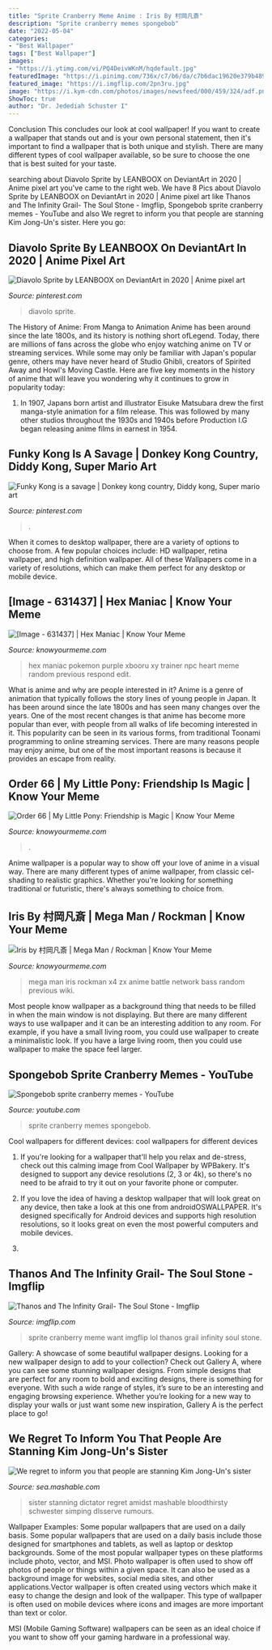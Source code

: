 ```yaml
---
title: "Sprite Cranberry Meme Anime : Iris By 村岡凡斎"
description: "Sprite cranberry memes spongebob"
date: "2022-05-04"
categories:
- "Best Wallpaper"
tags: ["Best Wallpaper"]
images:
- "https://i.ytimg.com/vi/PQ4DeivWKnM/hqdefault.jpg"
featuredImage: "https://i.pinimg.com/736x/c7/b6/da/c7b6dac19620e379b4897b605daf5e1e.jpg"
featured_image: "https://i.imgflip.com/2pn3ru.jpg"
image: "https://i.kym-cdn.com/photos/images/newsfeed/000/459/324/adf.png"
ShowToc: true
author: "Dr. Jedediah Schuster I"
---
```



Conclusion
This concludes our look at cool wallpaper! If you want to create a wallpaper that stands out and is your own personal statement, then it's important to find a wallpaper that is both unique and stylish. There are many different types of cool wallpaper available, so be sure to choose the one that is best suited for your taste.

	

		
searching about Diavolo Sprite by LEANBOOX on DeviantArt in 2020 | Anime pixel art you've came to the right web. We have 8 Pics about Diavolo Sprite by LEANBOOX on DeviantArt in 2020 | Anime pixel art like Thanos and The Infinity Grail- The Soul Stone - Imgflip, Spongebob sprite cranberry memes - YouTube and also We regret to inform you that people are stanning Kim Jong-Un&#039;s sister. Here you go:
		
    
## Diavolo Sprite By LEANBOOX On DeviantArt In 2020 | Anime Pixel Art

<img loading=lazy src="https://i.pinimg.com/736x/c7/b6/da/c7b6dac19620e379b4897b605daf5e1e.jpg" onerror="this.onerror=null;this.src='https://tse1.mm.bing.net/th?id=OIP.UZxyMqGKE0hWZzgTI3R8LAAAAA&amp;pid=15.1';" alt="Diavolo Sprite by LEANBOOX on DeviantArt in 2020 | Anime pixel art">

_Source: pinterest.com_

>diavolo sprite. 

	

The History of Anime: From Manga to Animation
Anime has been around since the late 1800s, and its history is nothing short ofLegend. Today, there are millions of fans across the globe who enjoy watching anime on TV or streaming services. While some may only be familiar with Japan's popular genre, others may have never heard of Studio Ghibli, creators of Spirited Away and Howl's Moving Castle. Here are five key moments in the history of anime that will leave you wondering why it continues to grow in popularity today:
1) In 1907, Japans born artist and illustrator Eisuke Matsubara drew the first manga-style animation for a film release. This was followed by many other studios throughout the 1930s and 1940s before Production I.G began releasing anime films in earnest in 1954.

    
## Funky Kong Is A Savage | Donkey Kong Country, Diddy Kong, Super Mario Art

<img loading=lazy src="https://i.pinimg.com/originals/7d/3e/02/7d3e02f509a37b22792bc02ba58ed212.jpg" onerror="this.onerror=null;this.src='https://tse4.mm.bing.net/th?id=OIP.bKSmATULNTMSVvKFeNfnPQHaJ4&amp;pid=15.1';" alt="Funky Kong is a savage | Donkey kong country, Diddy kong, Super mario art">

_Source: pinterest.com_

>. 

	

When it comes to desktop wallpaper, there are a variety of options to choose from. A few popular choices include: HD wallpaper, retina wallpaper, and high definition wallpaper. All of these Wallpapers come in a variety of resolutions, which can make them perfect for any desktop or mobile device. 

    
## [Image - 631437] | Hex Maniac | Know Your Meme

<img loading=lazy src="http://i0.kym-cdn.com/photos/images/newsfeed/000/631/437/840.jpg" onerror="this.onerror=null;this.src='https://tse4.mm.bing.net/th?id=OIP.uOZWNYxgUhkNM2zSybHlPwHaKW&amp;pid=15.1';" alt="[Image - 631437] | Hex Maniac | Know Your Meme">

_Source: knowyourmeme.com_

>hex maniac pokemon purple xbooru xy trainer npc heart meme random previous respond edit. 

	

What is anime and why are people interested in it?
Anime is a genre of animation that typically follows the story lines of young people in Japan. It has been around since the late 1800s and has seen many changes over the years. One of the most recent changes is that anime has become more popular than ever, with people from all walks of life becoming interested in it. This popularity can be seen in its various forms, from traditional Toonami programming to online streaming services. There are many reasons people may enjoy anime, but one of the most important reasons is because it provides an escape from reality.

    
## Order 66 | My Little Pony: Friendship Is Magic | Know Your Meme

<img loading=lazy src="https://i.kym-cdn.com/photos/images/newsfeed/000/459/324/adf.png" onerror="this.onerror=null;this.src='https://tse3.mm.bing.net/th?id=OIP.MUd8d-iJSg01N5He9MyhDgHaSZ&amp;pid=15.1';" alt="Order 66 | My Little Pony: Friendship is Magic | Know Your Meme">

_Source: knowyourmeme.com_

>. 

	

Anime wallpaper is a popular way to show off your love of anime in a visual way. There are many different types of anime wallpaper, from classic cel-shading to realistic graphics. Whether you're looking for something traditional or futuristic, there's always something to choice from.

    
## Iris By 村岡凡斎 | Mega Man / Rockman | Know Your Meme

<img loading=lazy src="http://i0.kym-cdn.com/photos/images/original/001/338/458/b40.jpg" onerror="this.onerror=null;this.src='https://tse3.mm.bing.net/th?id=OIP.aH-CoebmQiCqnmwbE4DexgHaI-&amp;pid=15.1';" alt="Iris by 村岡凡斎 | Mega Man / Rockman | Know Your Meme">

_Source: knowyourmeme.com_

>mega man iris rockman x4 zx anime battle network bass random previous wiki. 

	

Most people know wallpaper as a background thing that needs to be filled in when the main window is not displaying. But there are many different ways to use wallpaper and it can be an interesting addition to any room. For example, if you have a small living room, you could use wallpaper to create a minimalistic look. If you have a large living room, then you could use wallpaper to make the space feel larger.

    
## Spongebob Sprite Cranberry Memes - YouTube

<img loading=lazy src="https://i.ytimg.com/vi/PQ4DeivWKnM/hqdefault.jpg" onerror="this.onerror=null;this.src='https://tse2.mm.bing.net/th?id=OIP.-j9I3mllFOZBTreWych_VwHaFj&amp;pid=15.1';" alt="Spongebob sprite cranberry memes - YouTube">

_Source: youtube.com_

>sprite cranberry memes spongebob. 

	

Cool wallpapers for different devices:
cool wallpapers for different devices 

1. If you're looking for a wallpaper that'll help you relax and de-stress, check out this calming image from Cool Wallpaper by WPBakery. It's designed to support any device resolutions (2, 3 or 4k), so there's no need to be afraid to try it out on your favorite phone or computer.

2. If you love the idea of having a desktop wallpaper that will look great on any device, then take a look at this one from androidOSWALLPAPER. It's designed specifically for Android devices and supports high resolution resolutions, so it looks great on even the most powerful computers and mobile devices.

3.

    
## Thanos And The Infinity Grail- The Soul Stone - Imgflip

<img loading=lazy src="https://i.imgflip.com/2pn3ru.jpg" onerror="this.onerror=null;this.src='https://tse1.mm.bing.net/th?id=OIP.ckWChZ8HIFoytohY5xl__gHaEK&amp;pid=15.1';" alt="Thanos and The Infinity Grail- The Soul Stone - Imgflip">

_Source: imgflip.com_

>sprite cranberry meme want imgflip lol thanos grail infinity soul stone. 

	

Gallery: A showcase of some beautiful wallpaper designs.
Looking for a new wallpaper design to add to your collection? Check out Gallery A, where you can see some stunning wallpaper designs. From simple designs that are perfect for any room to bold and exciting designs, there is something for everyone. With such a wide range of styles, it’s sure to be an interesting and engaging browsing experience. Whether you’re looking for a new way to display your walls or just want some new inspiration, Gallery A is the perfect place to go!





	
	
    
## We Regret To Inform You That People Are Stanning Kim Jong-Un&#039;s Sister

<img loading=lazy src="https://sm.mashable.com/t/mashable_sea/feature/w/we-regret-/we-regret-to-inform-you-that-people-are-stanning-kim-jong-un_dev5.1200.jpg" onerror="this.onerror=null;this.src='https://tse3.mm.bing.net/th?id=OIP.wGveHr0LO9dB8X2AZJs7sQHaEK&amp;pid=15.1';" alt="We regret to inform you that people are stanning Kim Jong-Un&#039;s sister">

_Source: sea.mashable.com_

>sister stanning dictator regret amidst mashable bloodthirsty schwester simping dlsserve rumours. 

	

Wallpaper Examples: Some popular wallpapers that are used on a daily basis.
Some popular wallpapers that are used on a daily basis include those designed for smartphones and tablets, as well as laptop or desktop backgrounds. Some of the most popular wallpaper types on these platforms include photo, vector, and MSI. 
Photo wallpaper is often used to show off photos of people or things within a given space. It can also be used as a background image for websites, social media sites, and other applications.Vector wallpaper is often created using vectors which make it easy to change the design and look of the wallpaper. This type of wallpaper is often used on mobile devices where icons and images are more important than text or color. 

MSI (Mobile Gaming Software) wallpapers can be seen as an ideal choice if you want to show off your gaming hardware in a professional way.

